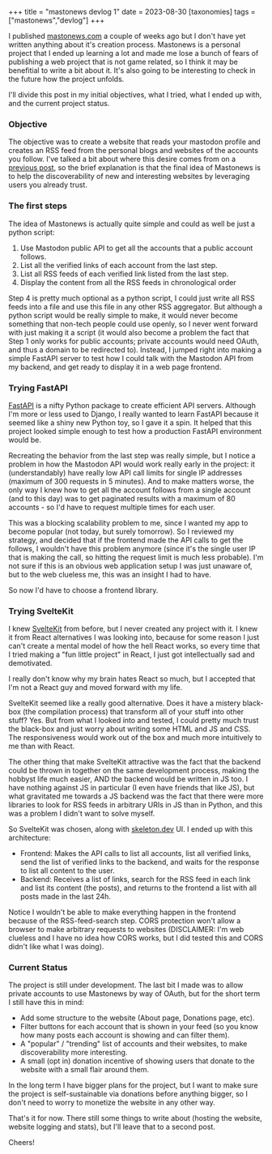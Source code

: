 +++
title =  "mastonews devlog 1"
date = 2023-08-30
[taxonomies]
tags = ["mastonews","devlog"]
+++

I published [mastonews.com](https://mastonews.com) a couple of weeks ago but I don't have yet written anything about it's creation process. Mastonews is a personal project that I ended up learning a lot and made me lose a bunch of fears of publishing a web project that is not game related, so I think it may be benefitial to write a bit about it. It's also going to be interesting to check in the future how the project unfolds.

I'll divide this post in my initial objectives, what I tried, what I ended up with, and the current project status.

### Objective

The objective was to create a website that reads your mastodon profile and creates an RSS feed from the personal blogs and websites of the accounts you follow. I've talked a bit about where this desire comes from on a [previous post](/posts/notes_about_making_the_web_weirded), so the brief explanation is that the final idea of Mastonews is to help the discoverability of new and interesting websites by leveraging users you already trust.

### The first steps

The idea of Mastonews is actually quite simple and could as well be just a python script:

1. Use Mastodon public API to get all the accounts that a public account follows.
2. List all the verified links of each account from the last step.
3. List all RSS feeds of each verified link listed from the last step.
4. Display the content from all the RSS feeds in chronological order

Step 4 is pretty much optional as a python script, I could just write all RSS feeds into a file and use this file in any other RSS aggregator. But although a python script would be really simple to make, it would never become something that non-tech people could use openly, so I never went forward with just making it a script (it would also become a problem the fact that Step 1 only works for public accounts; private accounts would need OAuth, and thus a domain to be redirected to). Instead, I jumped right into making a simple FastAPI server to test how I could talk with the Mastodon API from my backend, and get ready to display it in a web page frontend.

### Trying FastAPI

[FastAPI](https://fastapi.tiangolo.com/) is a nifty Python package to create efficient API servers. Although I'm more or less used to Django, I really wanted to learn FastAPI because it seemed like a shiny new Python toy, so I gave it a spin. It helped that this project looked simple enough to test how a production FastAPI environment would be.

Recreating the behavior from the last step was really simple, but I notice a problem in how the Mastodon API would work really early in the project: it (understandably) have really low API call limits for single IP addresses (maximum of 300 requests in 5 minutes). And to make matters worse, the only way I knew how to get all the account follows from a single account (and to this day) was to get paginated results with a maximum of 80 accounts - so I'd have to request multiple times for each user.

This was a blocking scalability problem to me, since I wanted my app to become popular (not today, but surely tomorrow). So I reviewed my strategy, and decided that if the frontend made the API calls to get the follows, I wouldn't have this problem anymore (since it's the single user IP that is making the call, so hitting the request limit is much less probable). I'm not sure if this is an obvious web application setup I was just unaware of, but to the web clueless me, this was an insight I had to have.

So now I'd have to choose a frontend library.

### Trying SvelteKit

I knew [SvelteKit](https://kit.svelte.dev/) from before, but I never created any project with it. I knew it from React alternatives I was looking into, because for some reason I just can't create a mental model of how the hell React works, so every time that I tried making a "fun little project" in React, I just got intellectually sad and demotivated.

I really don't know why my brain hates React so much, but I accepted that I'm not a React guy and moved forward with my life.

SvelteKit seemed like a really good alternative. Does it have a mistery black-box (the compilation process) that transform all of your stuff into other stuff? Yes. But from what I looked into and tested, I could pretty much trust the black-box and just worry about writing some HTML and JS and CSS. The responsiveness would work out of the box and much more intuitively to me than with React.

The other thing that make SvelteKit attractive was the fact that the backend could be thrown in together on the same development process, making the hobbyst life much easier, AND the backend would be written in JS too. I have nothing against JS in particular (I even have friends that like JS), but what gravitated me towards a JS backend was the fact that there were more libraries to look for RSS feeds in arbitrary URIs in JS than in Python, and this was a problem I didn't want to solve myself.

So SvelteKit was chosen, along with [skeleton.dev](https://skeleton.dev) UI. I ended up with this architecture:

- Frontend: Makes the API calls to list all accounts, list all verified links, send the list of verified links to the backend, and waits for the response to list all content to the user.
- Backend: Receives a list of links, search for the RSS feed in each link and list its content (the posts), and returns to the frontend a list with all posts made in the last 24h.

Notice I wouldn't be able to make everything happen in the frontend because of the RSS-feed-search step. CORS protection won't allow a browser to make arbitrary requests to websites (DISCLAIMER: I'm web clueless and I have no idea how CORS works, but I did tested this and CORS didn't like what I was doing).

### Current Status

The project is still under development. The last bit I made was to allow private accounts to use Mastonews by way of OAuth, but for the short term I still have this in mind:

- Add some structure to the website (About page, Donations page, etc).
- Filter buttons for each account that is shown in your feed (so you know how many posts each account is showing and can filter them).
- A "popular" / "trending" list of accounts and their websites, to make discoverability more interesting.
- A small (opt in) donation incentive of showing users that donate to the website with a small flair around them.

In the long term I have bigger plans for the project, but I want to make sure the project is self-sustainable via donations before anything bigger, so I don't need to worry to monetize the website in any other way.

That's it for now. There still some things to write about (hosting the website, website logging and stats), but I'll leave that to a second post.

Cheers!
